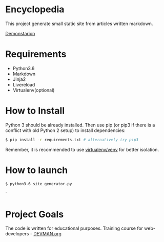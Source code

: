 # Encyclopedia

This project generate small static site from articles written markdown.

[Demonstarion](https://dmitryvorono.github.io/19_site_generator/)

# Requirements

- Python3.6
- Markdown
- Jinja2
- Livereload
- Virtualenv(optional)

# How to Install

Python 3 should be already installed. Then use pip (or pip3 if there is a conflict with old Python 2 setup) to install dependencies:

```bash
$ pip install -r requirements.txt # alternatively try pip3
```
Remember, it is recommended to use [virtualenv/venv](https://devman.org/encyclopedia/pip/pip_virtualenv/) for better isolation.

# How to launch

```bash
$ python3.6 site_generator.py
```
`
# Project Goals

The code is written for educational purposes. Training course for web-developers - [DEVMAN.org](https://devman.org)

